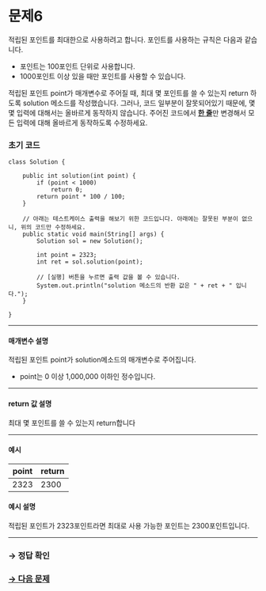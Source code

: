 # 문제6

적립된 포인트를 최대한으로 사용하려고 합니다. 포인트를 사용하는 규칙은 다음과 같습니다.

* 포인트는 100포인트 단위로 사용합니다.
* 1000포인트 이상 있을 때만 포인트를 사용할 수 있습니다.

적립된 포인트 point가 매개변수로 주어질 때, 최대 몇 포인트를 쓸 수 있는지 return 하도록 solution 메소드를 작성했습니다. 그러나, 코드 일부분이 잘못되어있기 때문에, 몇몇 입력에 대해서는 올바르게 동작하지 않습니다. 주어진 코드에서 <U>**한 줄**</U>만 변경해서 모든 입력에 대해 올바르게 동작하도록 수정하세요.

### 초기 코드

```
class Solution {

    public int solution(int point) {
        if (point < 1000)
            return 0;
        return point * 100 / 100;
    }
    
    // 아래는 테스트케이스 출력을 해보기 위한 코드입니다. 아래에는 잘못된 부분이 없으니, 위의 코드만 수정하세요.
    public static void main(String[] args) {
        Solution sol = new Solution();

        int point = 2323;
        int ret = sol.solution(point);
        
        // [실행] 버튼을 누르면 출력 값을 볼 수 있습니다.
        System.out.println("solution 메소드의 반환 값은 " + ret + " 입니다.");
    }

}
```

---

#### 매개변수 설명
적립된 포인트 point가 solution메소드의 매개변수로 주어집니다.

* point는 0 이상 1,000,000 이하인 정수입니다.

---

#### return 값 설명
최대 몇 포인트를 쓸 수 있는지 return합니다

---

#### 예시

| point | return |
|-------|-------|
| 2323 | 2300 |

#### 예시 설명

적립된 포인트가 2323포인트라면 최대로 사용 가능한 포인트는 2300포인트입니다.

---

### → 정답 확인

### [→ 다음 문제](https://github.com/tnehf18/cosPro/blob/main/java/ex_2nd/ex_2nd_04/no_07/ "cosPro 2급 Java 4차 7번 문제")
